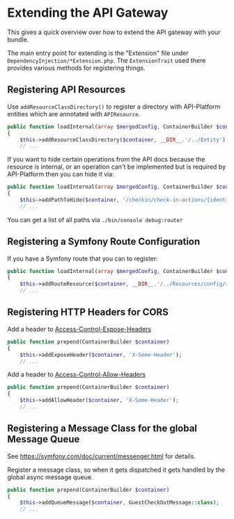 # Extending the API Gateway

This gives a quick overview over how to extend the API gateway with your bundle.

The main entry point for extending is the "Extension" file under
`DependencyInjection/*Extension.php`. The `ExtensionTrait` used there provides
various methods for registering things.

## Registering API Resources

Use `addResourceClassDirectory()` to register a directory with API-Platform entities which are annotated with `APIResource`.

```php
public function loadInternal(array $mergedConfig, ContainerBuilder $container)
{
    $this->addResourceClassDirectory($container, __DIR__.'/../Entity');
    // ...
```

If you want to hide certain operations from the API docs because the resource is internal, or an operation can't be implemented but is required by API-Platform then you can hide it via:

```php
public function loadInternal(array $mergedConfig, ContainerBuilder $container)
{
    $this->addPathToHide($container, '/checkin/check-in-actions/{identifier}');
    // ...
```

You can get a list of all paths via `./bin/console debug:router`

## Registering a Symfony Route Configuration

If you have a Symfony route that you can to register:

```php
public function loadInternal(array $mergedConfig, ContainerBuilder $container)
{
    $this->addRouteResource($container, __DIR__.'/../Resources/config/routes.yaml', 'yaml');
    // ...
```

## Registering HTTP Headers for CORS

Add a header to [Access-Control-Expose-Headers](https://developer.mozilla.org/en-US/docs/Web/HTTP/Headers/Access-Control-Expose-Headers)

```php
public function prepend(ContainerBuilder $container)
{
    $this->addExposeHeader($container, 'X-Some-Header');
    // ...
```

Add a header to [Access-Control-Allow-Headers](https://developer.mozilla.org/en-US/docs/Web/HTTP/Headers/Access-Control-Allow-Headers)

```php
public function prepend(ContainerBuilder $container)
{
    $this->addAllowHeader($container, 'X-Some-Header');
    // ...
```

## Registering a Message Class for the global Message Queue

See https://symfony.com/doc/current/messenger.html for details.

Register a message class, so when it gets dispatched it gets handled by the
global async message queue.

```php
public function prepend(ContainerBuilder $container)
{
    $this->addQueueMessage($container, GuestCheckOutMessage::class);
    // ...
```
